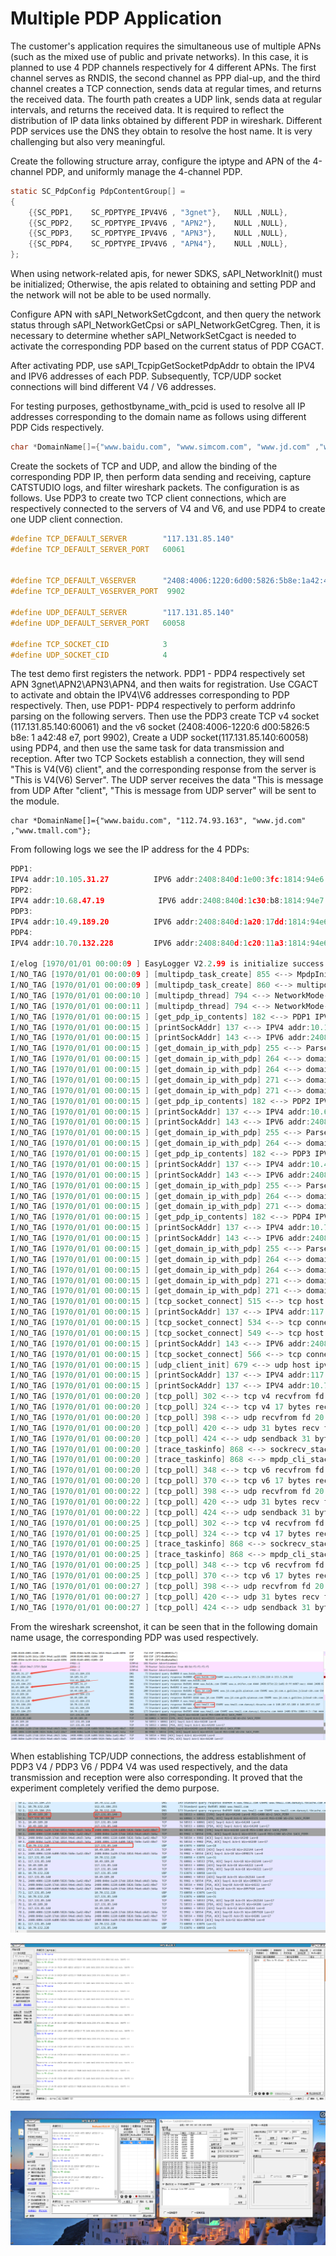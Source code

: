 # Multiple PDP Application

The customer's application requires the simultaneous use of multiple APNs (such as the mixed use of public and private networks). In this case, it is planned to use 4 PDP channels respectively for 4 different APNs. The first channel serves as RNDIS, the second channel as PPP dial-up, and the third channel creates a TCP connection, sends data at regular times, and returns the received data. The fourth path creates a UDP link, sends data at regular intervals, and returns the received data. It is required to reflect the distribution of IP data links obtained by different PDP in wireshark. Different PDP services use the DNS they obtain to resolve the host name. It is very challenging but also very meaningful.
<br>

Create the following structure array, configure the iptype and APN of the 4-channel PDP, and uniformly manage the 4-channel PDP.
```c
static SC_PdpConfig PdpContentGroup[] =
{
    {{SC_PDP1,    SC_PDPTYPE_IPV4V6 , "3gnet"},   NULL ,NULL},
    {{SC_PDP2,    SC_PDPTYPE_IPV4V6 , "APN2"},    NULL ,NULL},
    {{SC_PDP3,    SC_PDPTYPE_IPV4V6 , "APN3"},    NULL ,NULL},
    {{SC_PDP4,    SC_PDPTYPE_IPV4V6 , "APN4"},    NULL ,NULL},
};
```

When using network-related apis, for newer SDKS, sAPI_NetworkInit() must be initialized; Otherwise, the apis related to obtaining and setting PDP and the network will not be able to be used normally.

Configure APN with sAPI_NetworkSetCgdcont, and then query the network status through sAPI_NetworkGetCpsi or sAPI_NetworkGetCgreg. Then, it is necessary to determine whether sAPI_NetworkSetCgact is needed to activate the corresponding PDP based on the current status of PDP CGACT.

After activating PDP, use sAPI_TcpipGetSocketPdpAddr to obtain the IPV4 and IPV6 addresses of each PDP. Subsequently, TCP/UDP socket connections will bind different V4 / V6 addresses.

For testing purposes, gethostbyname_with_pcid is used to resolve all IP addresses corresponding to the domain name as follows using different PDP Cids respectively.
```c
char *DomainName[]={"www.baidu.com", "www.simcom.com", "www.jd.com" ,"www.tmall.com"};
```

Create the sockets of TCP and UDP, and allow the binding of the corresponding PDP IP, then perform data sending and receiving, capture CATSTUDIO logs, and filter wireshark packets. The configuration is as follows. Use PDP3 to create two TCP client connections, which are respectively connected to the servers of V4 and V6, and use PDP4 to create one UDP client connection.
```c
#define TCP_DEFAULT_SERVER        "117.131.85.140"
#define TCP_DEFAULT_SERVER_PORT   60061


#define TCP_DEFAULT_V6SERVER      "2408:4006:1220:6d00:5826:5b8e:1a42:48e7"
#define TCP_DEFAULT_V6SERVER_PORT  9902

#define UDP_DEFAULT_SERVER        "117.131.85.140"
#define UDP_DEFAULT_SERVER_PORT   60058

#define TCP_SOCKET_CID            3
#define UDP_SOCKET_CID            4
```

The test demo first registers the network. PDP1 - PDP4 respectively set APN 3gnet\APN2\APN3\APN4, and then waits for registration. Use CGACT to activate and obtain the IPV4\V6 addresses corresponding to PDP respectively. Then, use PDP1- PDP4 respectively to perform addrinfo parsing on the following servers. Then use the PDP3 create TCP v4 socket (117.131.85.140:60061) and the v6 socket (2408:4006-1220:6 d00:5826:5 b8e: 1 a42:48 e7, port 9902), Create a UDP socket(117.131.85.140:60058) using PDP4, and then use the same task for data transmission and reception. After two TCP Sockets establish a connection, they will send "This is V4(V6) client", and the corresponding response from the server is "This is V4(V6) Server". The UDP server receives the data "This is message from UDP After "client", "This is message from UDP server" will be sent to the module.
```
char *DomainName[]={"www.baidu.com", "112.74.93.163", "www.jd.com" ,"www.tmall.com"};
```

From following logs we see the IP address for the 4 PDPs:
```c
PDP1:
IPV4 addr:10.105.31.27          IPV6 addr:2408:840d:1e00:3fc:1814:94e6:75cf:c21b
PDP2:
IPV4 addr:10.68.47.19            IPV6 addr:2408:840d:1c30:b8:1814:94e7:375f:5b64
PDP3:
IPV4 addr:10.49.189.20          IPV6 addr:2408:840d:1a20:17dd:1814:94e6:d4d3:3d4a
PDP4:
IPV4 addr:10.70.132.228         IPV6 addr:2408:840d:1c20:11a3:1814:94e6:f670:971

I/elog [1970/01/01 00:00:09 ] EasyLogger V2.2.99 is initialize success.
I/NO_TAG [1970/01/01 00:00:09 ] [multipdp_task_create] 855 <--> MpdpInit
I/NO_TAG [1970/01/01 00:00:09 ] [multipdp_task_create] 860 <--> multipdp_task_create status = 0
I/NO_TAG [1970/01/01 00:00:10 ] [multipdp_thread] 794 <--> NetworkMode->No Service,Online,cgreg->0
I/NO_TAG [1970/01/01 00:00:11 ] [multipdp_thread] 794 <--> NetworkMode->LTE,Online,cgreg->1
I/NO_TAG [1970/01/01 00:00:15 ] [get_pdp_ip_contents] 182 <--> PDP1 IPV4V6
I/NO_TAG [1970/01/01 00:00:15 ] [printSockAddr] 137 <--> IPV4 addr:10.105.31.27 port:0
I/NO_TAG [1970/01/01 00:00:15 ] [printSockAddr] 143 <--> IPV6 addr:2408:840d:1e00:3fc:1814:94e6:75cf:c21b port:0
I/NO_TAG [1970/01/01 00:00:15 ] [get_domain_ip_with_pdp] 255 <--> Parse domain "www.baidu.com"
I/NO_TAG [1970/01/01 00:00:15 ] [get_domain_ip_with_pdp] 264 <--> domain ipv4 address->153.3.238.110
I/NO_TAG [1970/01/01 00:00:15 ] [get_domain_ip_with_pdp] 264 <--> domain ipv4 address->153.3.238.102
I/NO_TAG [1970/01/01 00:00:15 ] [get_domain_ip_with_pdp] 271 <--> domain ipv6 address->2408:873d:22:1a01:0:ff:b087:eecc
I/NO_TAG [1970/01/01 00:00:15 ] [get_domain_ip_with_pdp] 271 <--> domain ipv6 address->2408:873d:22:18ac:0:ff:b021:1393
I/NO_TAG [1970/01/01 00:00:15 ] [get_pdp_ip_contents] 182 <--> PDP2 IPV4V6
I/NO_TAG [1970/01/01 00:00:15 ] [printSockAddr] 137 <--> IPV4 addr:10.68.47.19 port:0
I/NO_TAG [1970/01/01 00:00:15 ] [printSockAddr] 143 <--> IPV6 addr:2408:840d:1c30:b8:1814:94e7:375f:5b64 port:0
I/NO_TAG [1970/01/01 00:00:15 ] [get_domain_ip_with_pdp] 255 <--> Parse domain "112.74.93.163"
I/NO_TAG [1970/01/01 00:00:15 ] [get_domain_ip_with_pdp] 264 <--> domain ipv4 address->112.74.93.163
I/NO_TAG [1970/01/01 00:00:15 ] [get_pdp_ip_contents] 182 <--> PDP3 IPV4V6
I/NO_TAG [1970/01/01 00:00:15 ] [printSockAddr] 137 <--> IPV4 addr:10.49.189.20 port:0
I/NO_TAG [1970/01/01 00:00:15 ] [printSockAddr] 143 <--> IPV6 addr:2408:840d:1a20:17dd:1814:94e6:d4d3:3d4a port:0
I/NO_TAG [1970/01/01 00:00:15 ] [get_domain_ip_with_pdp] 255 <--> Parse domain "www.jd.com"
I/NO_TAG [1970/01/01 00:00:15 ] [get_domain_ip_with_pdp] 264 <--> domain ipv4 address->101.69.205.133
I/NO_TAG [1970/01/01 00:00:15 ] [get_domain_ip_with_pdp] 271 <--> domain ipv6 address->2408:8740:71fc:404:8000::133
I/NO_TAG [1970/01/01 00:00:15 ] [get_pdp_ip_contents] 182 <--> PDP4 IPV4V6
I/NO_TAG [1970/01/01 00:00:15 ] [printSockAddr] 137 <--> IPV4 addr:10.70.132.228 port:0
I/NO_TAG [1970/01/01 00:00:15 ] [printSockAddr] 143 <--> IPV6 addr:2408:840d:1c20:11a3:1814:94e6:f670:971 port:0
I/NO_TAG [1970/01/01 00:00:15 ] [get_domain_ip_with_pdp] 255 <--> Parse domain "www.tmall.com"
I/NO_TAG [1970/01/01 00:00:15 ] [get_domain_ip_with_pdp] 264 <--> domain ipv4 address->140.207.63.188
I/NO_TAG [1970/01/01 00:00:15 ] [get_domain_ip_with_pdp] 264 <--> domain ipv4 address->140.207.63.187
I/NO_TAG [1970/01/01 00:00:15 ] [get_domain_ip_with_pdp] 271 <--> domain ipv6 address->2408:870c:1080:4:3::7dd
I/NO_TAG [1970/01/01 00:00:15 ] [get_domain_ip_with_pdp] 271 <--> domain ipv6 address->2408:870c:1080:4:3::7dc
I/NO_TAG [1970/01/01 00:00:15 ] [tcp_socket_connect] 515 <--> tcp host ipv4
I/NO_TAG [1970/01/01 00:00:15 ] [printSockAddr] 137 <--> IPV4 addr:117.131.85.140 port:60061
I/NO_TAG [1970/01/01 00:00:15 ] [tcp_socket_connect] 534 <--> tcp connect v4 server sucess
I/NO_TAG [1970/01/01 00:00:15 ] [tcp_socket_connect] 549 <--> tcp host ipv6
I/NO_TAG [1970/01/01 00:00:15 ] [printSockAddr] 143 <--> IPV6 addr:2408:4006:1220:6d00:5826:5b8e:1a42:48e7 port:9902
I/NO_TAG [1970/01/01 00:00:15 ] [tcp_socket_connect] 566 <--> tcp connect v6 server sucess
I/NO_TAG [1970/01/01 00:00:15 ] [udp_client_init] 679 <--> udp host ipv4
I/NO_TAG [1970/01/01 00:00:15 ] [printSockAddr] 137 <--> IPV4 addr:117.131.85.140 port:60058
I/NO_TAG [1970/01/01 00:00:15 ] [printSockAddr] 137 <--> IPV4 addr:10.70.132.228 port:0
I/NO_TAG [1970/01/01 00:00:20 ] [tcp_poll] 302 <--> tcp v4 recvfrom fd 18
I/NO_TAG [1970/01/01 00:00:20 ] [tcp_poll] 324 <--> tcp v4 17 bytes recv from [117.131.85.140]:60061 data:This is V4 server
I/NO_TAG [1970/01/01 00:00:20 ] [tcp_poll] 398 <--> udp recvfrom fd 20
I/NO_TAG [1970/01/01 00:00:20 ] [tcp_poll] 420 <--> udp 31 bytes recv from [117.131.85.140]:60058 data:This is message from UDP server
I/NO_TAG [1970/01/01 00:00:20 ] [tcp_poll] 424 <--> udp sendback 31 bytes
I/NO_TAG [1970/01/01 00:00:20 ] [trace_taskinfo] 868 <--> sockrecv_stack(S:8188 U:576 P:1052)
I/NO_TAG [1970/01/01 00:00:20 ] [trace_taskinfo] 868 <--> mpdp_cli_stack(S:4092 U:456 P:2064)
I/NO_TAG [1970/01/01 00:00:20 ] [tcp_poll] 348 <--> tcp v6 recvfrom fd 19
I/NO_TAG [1970/01/01 00:00:20 ] [tcp_poll] 370 <--> tcp v6 17 bytes recv from [2408:4006:1220:6d00:5826:5b8e:1a42:48e7]:9902 data:This is V6 server
I/NO_TAG [1970/01/01 00:00:22 ] [tcp_poll] 398 <--> udp recvfrom fd 20
I/NO_TAG [1970/01/01 00:00:22 ] [tcp_poll] 420 <--> udp 31 bytes recv from [117.131.85.140]:60058 data:This is message from UDP server
I/NO_TAG [1970/01/01 00:00:22 ] [tcp_poll] 424 <--> udp sendback 31 bytes
I/NO_TAG [1970/01/01 00:00:25 ] [tcp_poll] 302 <--> tcp v4 recvfrom fd 18
I/NO_TAG [1970/01/01 00:00:25 ] [tcp_poll] 324 <--> tcp v4 17 bytes recv from [117.131.85.140]:60061 data:This is V4 server
I/NO_TAG [1970/01/01 00:00:25 ] [trace_taskinfo] 868 <--> sockrecv_stack(S:8188 U:576 P:1184)
I/NO_TAG [1970/01/01 00:00:25 ] [trace_taskinfo] 868 <--> mpdp_cli_stack(S:4092 U:436 P:2064)
I/NO_TAG [1970/01/01 00:00:25 ] [tcp_poll] 348 <--> tcp v6 recvfrom fd 19
I/NO_TAG [1970/01/01 00:00:25 ] [tcp_poll] 370 <--> tcp v6 17 bytes recv from [2408:4006:1220:6d00:5826:5b8e:1a42:48e7]:9902 data:This is V6 server
I/NO_TAG [1970/01/01 00:00:27 ] [tcp_poll] 398 <--> udp recvfrom fd 20
I/NO_TAG [1970/01/01 00:00:27 ] [tcp_poll] 420 <--> udp 31 bytes recv from [117.131.85.140]:60058 data:This is message from UDP server
I/NO_TAG [1970/01/01 00:00:27 ] [tcp_poll] 424 <--> udp sendback 31 bytes

```

From the wireshark screenshot, it can be seen that in the following domain name usage, the corresponding PDP was used respectively.

![pdp](_htmresc/pdp.png)<br>

When establishing TCP/UDP connections, the address establishment of PDP3 V4 / PDP3 V6 / PDP4 V4 was used respectively, and the data transmission and reception were also corresponding. It proved that the experiment completely verified the demo purpose.<br>

![socket](_htmresc/socket.png)

![server](_htmresc/server.png)

![server_v6](_htmresc/server_v6.png)